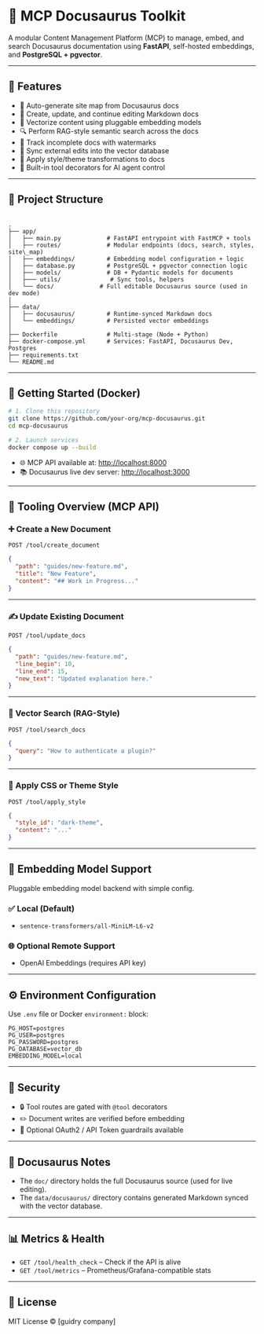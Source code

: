 # 🧠 MCP Docusaurus Toolkit

A modular Content Management Platform (MCP) to manage, embed, and search Docusaurus documentation using **FastAPI**, self-hosted embeddings, and **PostgreSQL + pgvector**.

---

## 🚀 Features

- 📁 Auto-generate site map from Docusaurus docs
- 📝 Create, update, and continue editing Markdown docs
- 🧠 Vectorize content using pluggable embedding models
- 🔍 Perform RAG-style semantic search across the docs
- 🧾 Track incomplete docs with watermarks
- 🔄 Sync external edits into the vector database
- 🎨 Apply style/theme transformations to docs
- 🧪 Built-in tool decorators for AI agent control

---

## 📂 Project Structure

```

.
├── app/
│   ├── main.py             # FastAPI entrypoint with FastMCP + tools
│   ├── routes/             # Modular endpoints (docs, search, styles, site\_map)
│   ├── embeddings/         # Embedding model configuration + logic
│   ├── database.py         # PostgreSQL + pgvector connection logic
│   ├── models/             # DB + Pydantic models for documents
│   ├─── utils/              # Sync tools, helpers
│   └── docs/             # Full editable Docusaurus source (used in dev mode)
│
├── data/
│   ├── docusaurus/         # Runtime-synced Markdown docs
│   └── embeddings/         # Persisted vector embeddings
│
├── Dockerfile              # Multi-stage (Node + Python)
├── docker-compose.yml      # Services: FastAPI, Docusaurus Dev, Postgres
├── requirements.txt
└── README.md

````

---

## 🐳 Getting Started (Docker)

```bash
# 1. Clone this repository
git clone https://github.com/your-org/mcp-docusaurus.git
cd mcp-docusaurus

# 2. Launch services
docker compose up --build
````

* 🌐 MCP API available at: [http://localhost:8000](http://localhost:8000)
* 📚 Docusaurus live dev server: [http://localhost:3000](http://localhost:3000)

---

## 🧰 Tooling Overview (MCP API)

### ➕ Create a New Document

```http
POST /tool/create_document
```

```json
{
  "path": "guides/new-feature.md",
  "title": "New Feature",
  "content": "## Work in Progress..."
}
```

---

### ✍️ Update Existing Document

```http
POST /tool/update_docs
```

```json
{
  "path": "guides/new-feature.md",
  "line_begin": 10,
  "line_end": 15,
  "new_text": "Updated explanation here."
}
```

---

### 🧠 Vector Search (RAG-Style)

```http
POST /tool/search_docs
```

```json
{
  "query": "How to authenticate a plugin?"
}
```

---

### 🎨 Apply CSS or Theme Style

```http
POST /tool/apply_style
```

```json
{
  "style_id": "dark-theme",
  "content": "..."
}
```

---

## 🔌 Embedding Model Support

Pluggable embedding model backend with simple config.

### ✅ Local (Default)

* `sentence-transformers/all-MiniLM-L6-v2`

### 🌐 Optional Remote Support

* OpenAI Embeddings (requires API key)

---

## ⚙️ Environment Configuration

Use `.env` file or Docker `environment:` block:

```env
PG_HOST=postgres
PG_USER=postgres
PG_PASSWORD=postgres
PG_DATABASE=vector_db
EMBEDDING_MODEL=local
```

---

## 🔐 Security

* 🔒 Tool routes are gated with `@tool` decorators
* ✏️ Document writes are verified before embedding
* 🔑 Optional OAuth2 / API Token guardrails available

---

## 📘 Docusaurus Notes

* The `doc/` directory holds the full Docusaurus source (used for live editing).
* The `data/docusaurus/` directory contains generated Markdown synced with the vector database.

---

## 📊 Metrics & Health

* `GET /tool/health_check` – Check if the API is alive
* `GET /tool/metrics` – Prometheus/Grafana-compatible stats

---

## 📝 License

MIT License ©️ \[guidry company]



